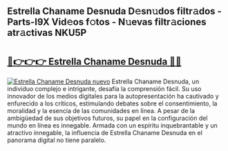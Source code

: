 ## Estrella Chaname Desnuda D𝚎sn𝚞dos filtr𝚊dos - Parts-I9X Vid𝚎os f𝚘tos - N𝚞evas filtr𝚊ciones atr𝚊ctivas NKU5P

# <h2><a href="http://mb278h5.tromn.icu/?c=Estrella+Chaname+Desnuda">🔗👉👉👉 Estrella Chaname Desnuda 🔗🔗</a></h2>

[![Estrella Chaname Desnuda nuevo](https://i.imgur.com/pEAQMta.gif)](http://mb278h5.tromn.icu/?c=Estrella+Chaname+Desnuda)
Estrella Chaname Desnuda, un individuo complejo e intrigante, desafía la comprensión fácil. Su uso innovador de los medios digitales para la autopresentación ha cautivado y enfurecido a los críticos, estimulando debates sobre el consentimiento, la moralidad y la esencia de las comunidades en línea. A pesar de la ambigüedad de sus objetivos futuros, su papel en la configuración del mundo en línea es innegable. Armada con un espíritu inquebrantable y un atractivo innegable, la influencia de Estrella Chaname Desnuda en el panorama digital no tiene paralelo.
